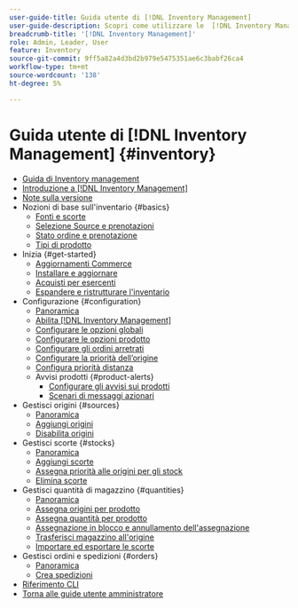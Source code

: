 ```yaml
---
user-guide-title: Guida utente di [!DNL Inventory Management]
user-guide-description: Scopri come utilizzare le  [!DNL Inventory Management] funzionalità per mantenere le quantità per le vendite e gestire le spedizioni per completare [!DNL Commerce] gli ordini.
breadcrumb-title: '[!DNL Inventory Management]'
role: Admin, Leader, User
feature: Inventory
source-git-commit: 9ff5a82a4d3bd2b979e5475351ae6c3babf26ca4
workflow-type: tm+mt
source-wordcount: '138'
ht-degree: 5%

---
```



# Guida utente di [!DNL Inventory Management] {#inventory}

- [Guida di Inventory management](guide-overview.md)
- [Introduzione a  [!DNL Inventory Management]](introduction.md)
- [Note sulla versione](release-notes.md)
- Nozioni di base sull&#39;inventario {#basics}
   - [Fonti e scorte](sources-stocks.md)
   - [Selezione Source e prenotazioni](selection-reservations.md)
   - [Stato ordine e prenotazione](order-status.md)
   - [Tipi di prodotto](product-types.md)
- Inizia {#get-started}
   - [Aggiornamenti Commerce](migrate.md)
   - [Installare e aggiornare](install-update.md)
   - [Acquisti per esercenti](merchant-sourcing.md)
   - [Espandere e ristrutturare l&#39;inventario](expand-restructure.md)
- Configurazione {#configuration}
   - [Panoramica](configuration.md)
   - [Abilita  [!DNL Inventory Management]](enable.md)
   - [Configurare le opzioni globali](global-options.md)
   - [Configurare le opzioni prodotto](product-options.md)
   - [Configurare gli ordini arretrati](backorders.md)
   - [Configurare la priorità dell’origine](source-priority-algorithm.md)
   - [Configura priorità distanza](distance-priority-algorithm.md)
   - Avvisi prodotti {#product-alerts}
      - [Configurare gli avvisi sui prodotti](alert-setup.md)
      - [Scenari di messaggi azionari](stock-messages.md)
- Gestisci origini {#sources}
   - [Panoramica](sources-manage.md)
   - [Aggiungi origini](sources-add.md)
   - [Disabilita origini](sources-disable.md)
- Gestisci scorte {#stocks}
   - [Panoramica](stocks-manage.md)
   - [Aggiungi scorte](stocks-add.md)
   - [Assegna priorità alle origini per gli stock](stocks-prioritize-sources.md)
   - [Elimina scorte](stocks-delete.md)
- Gestisci quantità di magazzino {#quantities}
   - [Panoramica](quantities-manage.md)
   - [Assegna origini per prodotto](sources-assign-per-product.md)
   - [Assegna quantità per prodotto](quantities-assign-per-product.md)
   - [Assegnazione in blocco e annullamento dell&#39;assegnazione](bulk-assignment.md)
   - [Trasferisci magazzino all&#39;origine](inventory-transfer.md)
   - [Importare ed esportare le scorte](inventory-import-export.md)
- Gestisci ordini e spedizioni {#orders}
   - [Panoramica](shipments.md)
   - [Crea spedizioni](shipments-create.md)
- [Riferimento CLI](cli.md)
- [Torna alle guide utente amministratore](https://experienceleague.adobe.com/it/docs/commerce-admin/user-guides/home)

